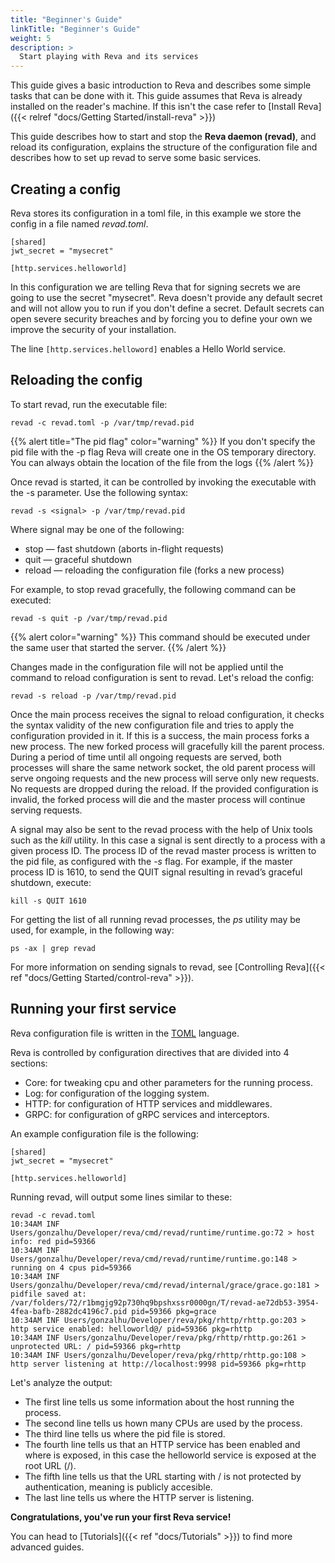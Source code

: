 ```yaml
---
title: "Beginner's Guide"
linkTitle: "Beginner's Guide"
weight: 5
description: >
  Start playing with Reva and its services
---
```


This guide gives a basic introduction to Reva and describes some simple tasks that can be done with it.
This guide assumes that Reva is already installed on the reader's machine.
If this isn't the case refer to [Install Reva]({{< relref "docs/Getting Started/install-reva" >}})

This guide describes how to start and stop the **Reva daemon (revad)**, and reload its configuration, explains the structure of the configuration
file and describes how to set up revad to serve some basic services.


## Creating a config

Reva stores its configuration in a toml file, in this example we store the config in a file named
*revad.toml*.

```
[shared]
jwt_secret = "mysecret"

[http.services.helloworld]
```

In this configuration we are telling Reva that for signing secrets we are going to use the secret "mysecret". Reva doesn't provide any default
secret and will not allow you to run if you don't define a secret. Default secrets can open severe security breaches and by forcing you to define your own we improve the security of your installation.

The line `[http.services.helloword]` enables a Hello World service.

## Reloading the config

To start revad, run the executable file:

```
revad -c revad.toml -p /var/tmp/revad.pid
```

{{% alert title="The pid flag" color="warning" %}}
If you don't specify the pid file with the -p flag Reva will create one in the OS temporary directory.
You can always obtain the location of the file from the logs
{{% /alert %}}

Once revad is started, it can be controlled by invoking the executable with the -s parameter. Use the following syntax: 

```
revad -s <signal> -p /var/tmp/revad.pid
```

Where signal may be one of the following:

* stop — fast shutdown (aborts in-flight requests)
* quit — graceful shutdown
* reload — reloading the configuration file (forks a new process)

 For example, to stop revad gracefully, the following command can be executed: 

```
revad -s quit -p /var/tmp/revad.pid
```

{{% alert color="warning" %}}
This command should be executed under the same user that started the server.
{{% /alert %}}

Changes made in the configuration file will not be applied until the command to reload configuration is sent to revad. Let's reload the config: 

```
revad -s reload -p /var/tmp/revad.pid
```

Once the main process receives the signal to reload configuration, it checks the syntax validity of the new configuration file and tries to apply the configuration provided in it. If this is a success, the main process forks a new process. The new forked process will gracefully kill the parent process. During a period of time until all ongoing requests are served, both processes will share the same network socket, the old parent process will serve ongoing requests and the new process will serve only new requests. No requests are dropped during the reload. If the provided configuration is invalid, the forked process will die and the master process will continue serving requests.

A signal may also be sent to the revad process with the help of Unix tools such as the *kill* utility. In this case a signal is sent directly to a process with a given process ID. The process ID of the revad master process is written to the pid file, as configured with the *-s* flag. For example, if the master process ID is 1610, to send the QUIT signal resulting in revad’s graceful shutdown, execute: 

```
kill -s QUIT 1610
```

For getting the list of all running revad processes, the *ps* utility may be used, for example, in the following way: 

```
ps -ax | grep revad
```

For more information on sending signals to revad, see [Controlling Reva]({{< ref "docs/Getting Started/control-reva" >}}).

## Running your first service

Reva configuration file is written in the [TOML](https://github.com/toml-lang/toml) language.

Reva is controlled by configuration directives that are divided into 4 sections:

* Core: for tweaking cpu and other parameters for the running process.
* Log: for configuration of the logging system.
* HTTP: for configuration of HTTP services and middlewares.
* GRPC: for configuration of gRPC services and interceptors.

An example configuration file is the following:

```
[shared]
jwt_secret = "mysecret"

[http.services.helloworld]
```

Running revad, will output some lines similar to these:

```
revad -c revad.toml
10:34AM INF Users/gonzalhu/Developer/reva/cmd/revad/runtime/runtime.go:72 > host info: red pid=59366
10:34AM INF Users/gonzalhu/Developer/reva/cmd/revad/runtime/runtime.go:148 > running on 4 cpus pid=59366
10:34AM INF Users/gonzalhu/Developer/reva/cmd/revad/internal/grace/grace.go:181 > pidfile saved at: /var/folders/72/r1bmgjg92p730hq9bpshxssr0000gn/T/revad-ae72db53-3954-4fea-bafb-2882dc4196c7.pid pid=59366 pkg=grace
10:34AM INF Users/gonzalhu/Developer/reva/pkg/rhttp/rhttp.go:203 > http service enabled: helloworld@/ pid=59366 pkg=rhttp
10:34AM INF Users/gonzalhu/Developer/reva/pkg/rhttp/rhttp.go:261 > unprotected URL: / pid=59366 pkg=rhttp
10:34AM INF Users/gonzalhu/Developer/reva/pkg/rhttp/rhttp.go:108 > http server listening at http://localhost:9998 pid=59366 pkg=rhttp
```

Let's analyze the output:

* The first line tells us some information about the host running the process.
* The second line tells us hown many CPUs are used by the process.
* The  third line tells us where the pid file is stored.
* The fourth line tells us  that an HTTP service has been enabled and where is exposed, in this case the helloworld service is exposed at the root URL (/).
* The fifth line tells us that the URL starting with / is not protected by authentication, meaning is publicly accesible.
* The last line tells us where the HTTP server is listening.


**Congratulations, you've run your first Reva service!**

You can head to [Tutorials]({{< ref "docs/Tutorials" >}}) to find more advanced guides.

